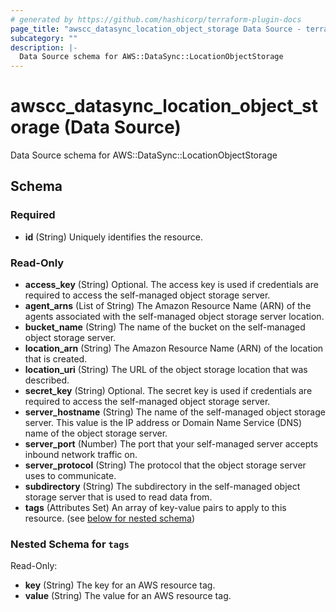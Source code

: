 ```yaml
---
# generated by https://github.com/hashicorp/terraform-plugin-docs
page_title: "awscc_datasync_location_object_storage Data Source - terraform-provider-awscc"
subcategory: ""
description: |-
  Data Source schema for AWS::DataSync::LocationObjectStorage
---
```


# awscc_datasync_location_object_storage (Data Source)

Data Source schema for AWS::DataSync::LocationObjectStorage



<!-- schema generated by tfplugindocs -->
## Schema

### Required

- **id** (String) Uniquely identifies the resource.

### Read-Only

- **access_key** (String) Optional. The access key is used if credentials are required to access the self-managed object storage server.
- **agent_arns** (List of String) The Amazon Resource Name (ARN) of the agents associated with the self-managed object storage server location.
- **bucket_name** (String) The name of the bucket on the self-managed object storage server.
- **location_arn** (String) The Amazon Resource Name (ARN) of the location that is created.
- **location_uri** (String) The URL of the object storage location that was described.
- **secret_key** (String) Optional. The secret key is used if credentials are required to access the self-managed object storage server.
- **server_hostname** (String) The name of the self-managed object storage server. This value is the IP address or Domain Name Service (DNS) name of the object storage server.
- **server_port** (Number) The port that your self-managed server accepts inbound network traffic on.
- **server_protocol** (String) The protocol that the object storage server uses to communicate.
- **subdirectory** (String) The subdirectory in the self-managed object storage server that is used to read data from.
- **tags** (Attributes Set) An array of key-value pairs to apply to this resource. (see [below for nested schema](#nestedatt--tags))

<a id="nestedatt--tags"></a>
### Nested Schema for `tags`

Read-Only:

- **key** (String) The key for an AWS resource tag.
- **value** (String) The value for an AWS resource tag.


